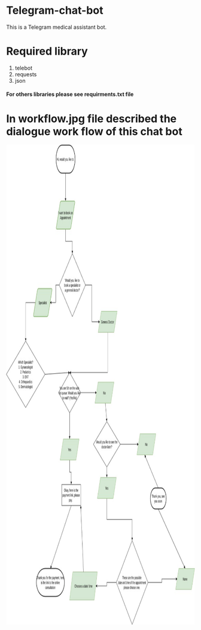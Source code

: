 # Telegram-chat-bot

This is a Telegram medical assistant bot. 

# Required library 
1. telebot
2. requests
3. json

#### For others libraries please see requirments.txt file

# In workflow.jpg file described the dialogue work flow of this chat bot

<p align="center">
  <img src="https://github.com/snehashis1997/Telegram-chat-bot/blob/master/workflow.jpeg" width="1111" height="1280"/>
</p>

